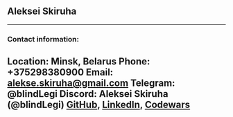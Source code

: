 ## Aleksei Skiruha
---
### Contact information:
Location: Minsk, Belarus
Phone: +375298380900
Email: alekse.skiruha@gmail.com
Telegram: @blindLegi
Discord: Aleksei Skiruha \(@blindLegi\)
[GitHub](https://github.com/blindLegi), [LinkedIn](https://www.linkedin.com/in/legi/), [Codewars](https://www.codewars.com/users/blindLegi)
---
